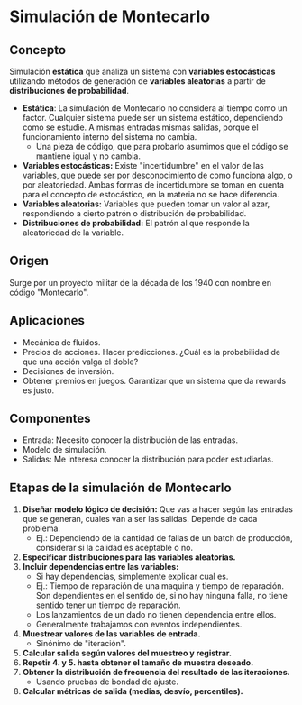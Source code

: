 # Simulación de Montecarlo

## Concepto
Simulación **estática** que analiza un sistema con **variables estocásticas** utilizando métodos de generación de **variables aleatorias** a partir de **distribuciones de probabilidad**.

+ **Estática**: La simulación de Montecarlo no considera al tiempo como un factor. Cualquier sistema puede ser un sistema estático, dependiendo como se estudie. A mismas entradas mismas salidas, porque el funcionamiento interno del sistema no cambia.
	+ Una pieza de código, que para probarlo asumimos que el código se mantiene igual y no cambia.
+ **Variables estocásticas:** Existe "incertidumbre" en el valor de las variables, que puede ser por desconocimiento de como funciona algo, o por aleatoriedad. Ambas formas de incertidumbre se toman en cuenta para el concepto de estocástico, en la materia no se hace diferencia.
+ **Variables aleatorias:**  Variables que pueden tomar un valor al azar, respondiendo a cierto patrón o distribución de probabilidad.
+ **Distribuciones de probabilidad:** El patrón al que responde la aleatoriedad de la variable.

## Origen

Surge por un proyecto militar de la década de los 1940 con nombre en código "Montecarlo".

## Aplicaciones

+ Mecánica de fluidos.
+ Precios de acciones. Hacer predicciones. ¿Cuál es la probabilidad de que una acción valga el doble?
+ Decisiones de inversión.
+ Obtener premios en juegos. Garantizar que un sistema que da rewards es justo.

## Componentes
+ Entrada: Necesito conocer la distribución de las entradas.
+ Modelo de simulación.
+ Salidas: Me interesa conocer la distribución para poder estudiarlas.

## Etapas de la simulación de Montecarlo

1. **Diseñar modelo lógico de decisión:** Que vas a hacer según las entradas que se generan, cuales van a ser las salidas. Depende de cada problema.
	+ Ej.: Dependiendo de la cantidad de fallas de un batch de producción, considerar si la calidad es aceptable o no.
2. **Especificar distribuciones para las variables aleatorias.**
3. **Incluir dependencias entre las variables:**
	+ Si hay dependencias, simplemente explicar cual es.
	+ Ej.: Tiempo de reparación de una maquina y tiempo de reparación. Son dependientes en el sentido de, si no hay ninguna falla, no tiene sentido tener un tiempo de reparación.
	+ Los lanzamientos de un dado no tienen dependencia entre ellos.
	+ Generalmente trabajamos con eventos independientes.
4. **Muestrear valores de las variables de entrada.**
	+ Sinónimo de "iteración".
5. **Calcular salida según valores del muestreo y registrar.**
6. **Repetir 4. y 5. hasta obtener el tamaño de muestra deseado.**
7. **Obtener la distribución de frecuencia del resultado de las iteraciones.**
	+ Usando pruebas de bondad de ajuste.
8. **Calcular métricas de salida (medias, desvío, percentiles).**

